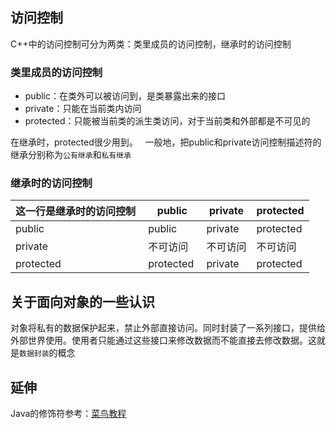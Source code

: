 ## 访问控制
C++中的访问控制可分为两类：类里成员的访问控制，继承时的访问控制

### 类里成员的访问控制
- public：在类外可以被访问到，是类暴露出来的接口
- private：只能在当前类内访问
- protected：只能被当前类的派生类访问，对于当前类和外部都是不可见的

在继承时，protected很少用到。  
一般地，把public和private访问控制描述符的继承分别称为`公有继承`和`私有继承`

### 继承时的访问控制
这一行是继承时的访问控制 | public | private | protected
----|------|----|----
public | public | private | protected
private | 不可访问  | 不可访问 | 不可访问
protected | protected | private | protected

## 关于面向对象的一些认识
对象将私有的数据保护起来，禁止外部直接访问。同时封装了一系列接口，提供给外部世界使用。使用者只能通过这些接口来修改数据而不能直接去修改数据。这就是`数据封装`的概念

## 延伸
Java的修饰符参考：[菜鸟教程](http://www.runoob.com/java/java-modifier-types.html)
